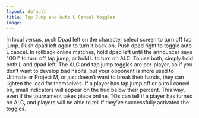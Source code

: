 ```yaml
---
layout: default
title: Tap Jump and Auto L Cancel toggles
image: 
---
```

In local versus, push Dpad left on the character select screen to turn off tap jump. Push dpad left again to turn it back on. Push dpad right to toggle auto L cancel. In rollback online matches, hold dpad left until the announcer says “GO!” to turn off tap jump, or hold L to turn on ALC. To use both, simply hold both L and dpad left. The ALC and tap jump toggles are per-player, so if you don’t want to develop bad habits, but your opponent is more used to Ultimate or Project M, or just doesn’t want to break their hands, they can lighten the load for themselves. If a player has tap jump off or auto l cancel on, small indicators will appear on the hud below their percent. This way, even if the tournament takes place online, TOs can tell if a player has turned on ALC, and players will be able to tell if they’ve successfully activated the toggles.
